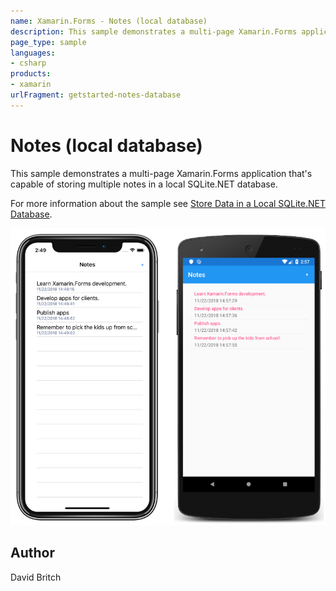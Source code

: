 ```yaml
---
name: Xamarin.Forms - Notes (local database)
description: This sample demonstrates a multi-page Xamarin.Forms application that's capable of storing multiple notes in a local SQLite.NET database.
page_type: sample
languages:
- csharp
products:
- xamarin
urlFragment: getstarted-notes-database
---
```

# Notes (local database)

This sample demonstrates a multi-page Xamarin.Forms application that's capable of storing multiple notes in a local SQLite.NET database.

For more information about the sample see [Store Data in a Local SQLite.NET Database](https://docs.microsoft.com/xamarin/get-started/quickstarts/database).

![Notes (local database) application screenshot](Screenshots/01All.png "Notes (local database) application screenshot")

## Author

David Britch
